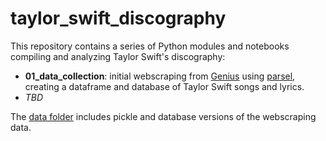 # taylor_swift_discography
This repository contains a series of Python modules and notebooks compiling and analyzing Taylor Swift's discography:

* **01_data_collection**: initial webscraping from [Genius](https://genius.com/) using [parsel](https://parsel.readthedocs.io/en/latest/), creating a dataframe and database of Taylor Swift songs and lyrics.
* *TBD*

The [data folder](./data) includes pickle and database versions of the webscraping data.